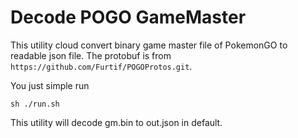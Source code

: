 # Decode POGO GameMaster

This utility cloud convert binary game master file of PokemonGO to readable json file. The protobuf is from `https://github.com/Furtif/POGOProtos.git`. 

You just simple run  

`sh ./run.sh`

This utility will decode gm.bin to out.json in default. 